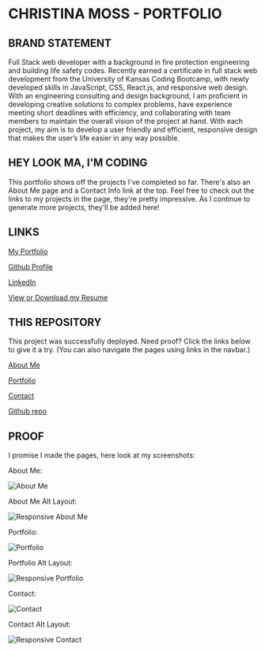 # CHRISTINA MOSS - PORTFOLIO

## BRAND STATEMENT

Full Stack web developer with a background in fire protection engineering and building life safety codes. Recently earned a certificate in full stack web development from the University of Kansas Coding Bootcamp, with newly developed skills in JavaScript, CSS, React.js, and responsive web design. With an engineering consulting and design background, I am proficient in developing creative solutions to complex problems, have experience meeting short deadlines with efficiency, and collaborating with team members to maintain the overall vision of the project at hand. With each project, my aim is to develop a user friendly and efficient, responsive design that makes the user’s life easier in any way possible.

## HEY LOOK MA, I'M CODING

This portfolio shows off the projects I've completed so far. There's also an About Me page and a Contact Info link at the top. Feel free to check out the links to my projects in the page, they're pretty impressive. As I continue to generate more projects, they'll be added here!

## LINKS

[My Portfolio](https://cmoss703.github.io/portfolio/portfolio.html)

[Github Profile](https://github.com/cmoss703)

[LinkedIn](https://www.linkedin.com/in/christina-moss-eit-86614092/)

[View or Download my Resume](https://drive.google.com/file/d/1xeC8TDVQev_SFY1KB1f2LtECM-yVNPpM/view?usp=sharing)

## THIS REPOSITORY

This project was successfully deployed. Need proof? Click the links below to give it a try. (You can also navigate the pages using links in the navbar.)

[About Me](https://cmoss703.github.io/portfolio/index.html)

[Portfolio](https://cmoss703.github.io/portfolio/portfolio.html)

[Contact](https://cmoss703.github.io/portfolio/contact.html)

[Github repo](https://github.com/cmoss703/portfolio)

## PROOF

I promise I made the pages, here look at my screenshots:

About Me:

![About Me](assets/images/about-me.png)

About Me Alt Layout:

![Responsive About Me](assets/images/resp-about.png)

Portfolio:

![Portfolio](assets/images/portfolio.png)

Portfolio Alt Layout:

![Responsive Portfolio](assets/images/resp-portfolio.png)

Contact:

![Contact](assets/images/contact.png)

Contact Alt Layout:

![Responsive Contact](images/resp-contact.png)


